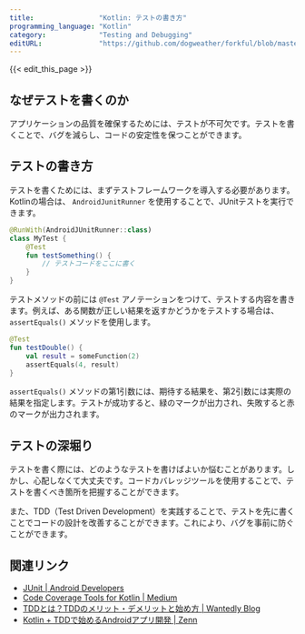 ```yaml
---
title:                "Kotlin: テストの書き方"
programming_language: "Kotlin"
category:             "Testing and Debugging"
editURL:              "https://github.com/dogweather/forkful/blob/master/content/ja/kotlin/writing-tests.md"
---
```


{{< edit_this_page >}}

## なぜテストを書くのか

アプリケーションの品質を確保するためには、テストが不可欠です。テストを書くことで、バグを減らし、コードの安定性を保つことができます。

## テストの書き方

テストを書くためには、まずテストフレームワークを導入する必要があります。 Kotlinの場合は、 `AndroidJunitRunner` を使用することで、JUnitテストを実行できます。

```Kotlin
@RunWith(AndroidJUnitRunner::class)
class MyTest {
    @Test
    fun testSomething() {
        // テストコードをここに書く
    }
}
```

テストメソッドの前には `@Test` アノテーションをつけて、テストする内容を書きます。例えば、ある関数が正しい結果を返すかどうかをテストする場合は、`assertEquals()` メソッドを使用します。

```Kotlin
@Test
fun testDouble() {
    val result = someFunction(2)
    assertEquals(4, result)
}
```

`assertEquals()` メソッドの第1引数には、期待する結果を、第2引数には実際の結果を指定します。テストが成功すると、緑のマークが出力され、失敗すると赤のマークが出力されます。

## テストの深堀り

テストを書く際には、どのようなテストを書けばよいか悩むことがあります。しかし、心配しなくて大丈夫です。コードカバレッジツールを使用することで、テストを書くべき箇所を把握することができます。

また、TDD（Test Driven Development）を実践することで、テストを先に書くことでコードの設計を改善することができます。これにより、バグを事前に防ぐことができます。

## 関連リンク

- [JUnit | Android Developers](https://developer.android.com/training/testing/unit-testing/local-unit-tests)
- [Code Coverage Tools for Kotlin | Medium](https://medium.com/@codemonkey86/code-coverage-tools-for-kotlin-13993a35de36)
- [TDDとは？TDDのメリット・デメリットと始め方 | Wantedly Blog](https://www.wantedly.com/companies/32fun/blog_articles/140085)
- [Kotlin + TDDで始めるAndroidアプリ開発 | Zenn](https://zenn.dev/kazuki43zoo/articles/b44b9381fc7f8d1ab03c)